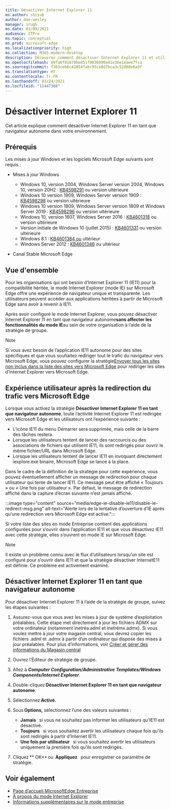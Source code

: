 ```yaml
---
title: Désactiver Internet Explorer 11
ms.author: shisub
author: dan-wesley
manager: srugh
ms.date: 03/09/2021
audience: ITPro
ms.topic: conceptual
ms.prod: microsoft-edge
ms.localizationpriority: high
ms.collection: M365-modern-desktop
description: Découvrez comment désactiver Internet Explorer 11 et utiliser le mode Internet Explorer dans Microsoft Edge.
ms.openlocfilehash: 89fa6f81879be851f0036990a41e36e1eaee7fca
ms.sourcegitcommit: f363ceb6c42054fabc95ce8d7bca3c52d80e6a9f
ms.translationtype: HT
ms.contentlocale: fr-FR
ms.lasthandoff: 03/24/2021
ms.locfileid: "11447388"
---
```

# <a name="disable-internet-explorer-11"></a>Désactiver Internet Explorer 11

Cet article explique comment désactiver Internet Explorer 11 en tant que navigateur autonome dans votre environnement.

## <a name="prerequisites"></a>Prérequis

Les mises à jour Windows et les logiciels Microsoft Edge suivants sont requis :

- Mises à jour Windows

  - Windows 10, version 2004, Windows Server version 2004, Windows 10, version 20H2 : [KB4598291](https://support.microsoft.com/topic/february-2-2021-kb4598291-os-builds-19041-789-and-19042-789-preview-6a766199-a4f1-616e-1f5c-58bdc3ca5e3b) ou version ultérieure
  - Windows 10 version 1909, Windows Server version 1909 : [KB4598298](https://support.microsoft.com/topic/january-21-2021-kb4598298-os-build-18363-1350-preview-02dfd9ba-91a2-1b82-dede-42f288c02511) ou version ultérieure
  - Windows 10 version 1809, Windows Server version 1809 et Windows Server 2019 : [KB4598296](https://support.microsoft.com/topic/january-21-2021-kb4598296-os-build-17763-1728-preview-4c0931ff-45b7-ff59-5e00-c03b5afb363d) ou version ultérieure
  - Windows 10, version 1607, Windows Server 2016 : [KB4601318](https://support.microsoft.com/topic/february-9-2021-kb4601318-os-build-14393-4225-c5e3de6c-e3e6-ffb5-6197-48b9ce16446e) ou version ultérieure
   - Version initiale de Windows 10 (juillet 2015) : [KB4601331](https://support.microsoft.com/office/february-9-2021%e2%80%94kb4601331-os-build-10240-18842-6227d078-fef3-8d67-27e0-1882e6cb79ff?ui=en-US&rs=en-US&ad=US) ou version ultérieure
  - Windows 8.1 : [KB4601384 ou](https://support.microsoft.com/topic/february-9-2021-kb4601384-monthly-rollup-16bdbb75-dd4b-2910-abc5-7891c9756b96) ultérieur
  - Windows Server 2012 : [KB4601348](https://support.microsoft.com/topic/february-9-2021-kb4601348-monthly-rollup-2c338c0c-73d6-fb80-cc91-f1a86e80db0c) ou ultérieur
  
- Canal Stable Microsoft Edge


## <a name="overview"></a>Vue d'ensemble

Pour les organisations qui ont besoin d’Internet Explorer 11 (IE11) pour la compatibilité héritée, le mode Internet Explorer (mode IE) sur Microsoft Edge offre une expérience de navigateur unique et transparente. Les utilisateurs peuvent accéder aux applications héritées à partir de Microsoft Edge sans avoir à revenir à IE11.

Après avoir configuré le mode Internet Explorer, vous pouvez désactiver Internet Explorer 11 en tant que navigateur autonome**sans affecter les fonctionnalités du mode IE**au sein de votre organisation à l’aide de la stratégie de groupe.

> [!NOTE]
> Si vous avez besoin de l’application IE11 autonome pour des sites spécifiques et que vous souhaitez rediriger tout le trafic du navigateur vers Microsoft Edge, vous pouvez configurer la stratégie[Envoyer tous les sites non inclus dans la liste des sites vers Microsoft Edge](./edge-ie-mode-policies.md#redirect-sites-from-ie-to-microsoft-edge) pour rediriger les sites d’Internet Explorer vers Microsoft Edge.

## <a name="user-experience-after-redirecting-traffic-to-microsoft-edge"></a>Expérience utilisateur après la redirection du trafic vers Microsoft Edge

Lorsque vous activez la stratégie **Désactiver Internet Explorer 11 en tant que navigateur autonome**, toute l’activité Internet Explorer 11 est redirigée vers Microsoft Edge et les utilisateurs ont l’expérience suivante :

- L’icône IE11 du menu Démarrer sera supprimée, mais celle de la barre des tâches restera.
- Lorsque les utilisateurs tentent de lancer des raccourcis ou des associations de fichiers qui utilisent IE11, ils sont redirigés pour ouvrir le même fichier/URL dans Microsoft Edge.
- Lorsque les utilisateurs tentent de lancer IE11 en invoquant directement iexplore.exe binaire, Microsoft Edge se lance à la place.

Dans le cadre de la définition de la stratégie pour cette expérience, vous pouvez éventuellement afficher un message de redirection pour chaque utilisateur qui tente de lancer IE11. Ce message peut être affiché « Toujours » ou « Une fois par utilisateur ». Par défaut, le message de redirection affiché dans la capture d’écran suivante n’est jamais affiché.

:::image type="content" source="media/edge-ie-disable-ie11/disable-ie-redirect-msg.png" alt-text="Alerte lors de la tentative d’ouverture d’IE après qu’une redirection vers Microsoft Edge est active.":::

Si votre liste des sites en mode Entreprise contient des applications configurées pour s’ouvrir dans l’application IE11 et que vous désactivez IE11 avec cette stratégie, elles s’ouvrent en mode IE sur Microsoft Edge.
> [!NOTE]
> Il existe un problème connu avec le flux d’utilisateurs lorsqu’un site est configuré pour s’ouvrir dans IE11 et que la stratégie désactiver InternetE11 est définie. Ce problème est activement examiné.

## <a name="disable-internet-explorer-11-as-a-standalone-browser"></a>Désactiver Internet Explorer 11 en tant que navigateur autonome

Pour désactiver Internet Explorer 11 à l’aide de la stratégie de groupe, suivez les étapes suivantes :

1. Assurez-vous que vous avez les mises à jour de système d’exploitation préalables. Cette étape met directement à jour les fichiers ADMX sur votre ordinateur (notamment inetréa.adml et inetrémx.admx). Si vous voulez mettre à jour votre magasin central, vous devrez copier les fichiers .adml et .admx à partir d’un ordinateur qui dispose des mises à jour préalables. Pour plus d’informations, voir [Créer et gérer des informations du Magasin central](/troubleshoot/windows-client/group-policy/create-and-manage-central-store)
2. Ouvrez l’Éditeur de stratégie de groupe.
3. Allez à ***Computer Configuration/Administrative Templates/Windows Components/Internet Explorer***. 
4. Double-cliquez **Désactiver Internet Explorer 11 en tant que navigateur autonome**.
5. Sélectionnez **Activé.**
6. Sous **Options,** sélectionnez l’une des valeurs suivantes :

   - **Jamais**   si vous ne souhaitez pas informer les utilisateurs qu’IE11 est désactivé.
   - **Toujours**   si vous souhaitez avertir les utilisateurs chaque fois qu’ils sont redirigés à partir d’Internet IE11.
   - **Une fois par utilisateur**   si vous souhaitez avertir les utilisateurs uniquement la première fois qu’ils sont redirigés.

7. Cliquez ** OK** ou  **Appliquez**   pour enregistrer ce paramètre de stratégie.

## <a name="see-also"></a>Voir également

- [Page d’accueil MicrosoftEdge Entreprise](https://aka.ms/EdgeEnterprise)
- [À propos du mode Internet Explorer](./edge-ie-mode.md)
- [Informations supplémentaires sur le mode entreprise](/internet-explorer/ie11-deploy-guide/enterprise-mode-overview-for-ie11)